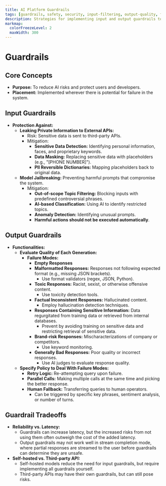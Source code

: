 ```yaml
---
title: AI Platform Guardrails
tags: [guardrails, safety, security, input-filtering, output-quality, failure-management, risk-mitigation]
description: Strategies for implementing input and output guardrails to ensure AI platform safety and quality.
markmap:
  colorFreezeLevel: 2
  maxWidth: 300
---
```

# Guardrails
## Core Concepts
- **Purpose:** To reduce AI risks and protect users and developers.
- **Placement:** Implemented wherever there is potential for failure in the system.
## Input Guardrails
- **Protection Against:**
  - **Leaking Private Information to External APIs:**
    - Risk: Sensitive data is sent to third-party APIs.
    - Mitigation:
      - **Sensitive Data Detection:** Identifying personal information, faces, and proprietary keywords.
      - **Data Masking:** Replacing sensitive data with placeholders (e.g., "[PHONE NUMBER]").
      - **PII Reversible Dictionaries:** Mapping placeholders back to original data.
  - **Model Jailbreaking:** Preventing harmful prompts that compromise the system.
    - Mitigation:
      - **Out-of-scope Topic Filtering:** Blocking inputs with predefined controversial phrases.
      - **AI-based Classification:** Using AI to identify restricted topics.
      - **Anomaly Detection:** Identifying unusual prompts.
      - **Harmful actions should not be executed automatically**.
## Output Guardrails
- **Functionalities:**
  - **Evaluate Quality of Each Generation:**
    - **Failure Modes:**
      - **Empty Responses**
      - **Malformatted Responses:** Responses not following expected format (e.g., missing JSON brackets).
        - Use format validators (regex, JSON, Python).
      - **Toxic Responses:** Racist, sexist, or otherwise offensive content.
        - Use toxicity detection tools.
      - **Factual Inconsistent Responses:** Hallucinated content.
        - Employ hallucination detection techniques.
      - **Responses Containing Sensitive Information:** Data regurgitated from training data or retrieved from internal databases.
        - Prevent by avoiding training on sensitive data and restricting retrieval of sensitive data.
      - **Brand-risk Responses:** Mischaracterizations of company or competitors.
        - Use keyword monitoring.
      - **Generally Bad Responses:** Poor quality or incorrect responses.
        - Use AI judges to evaluate response quality.
  - **Specify Policy to Deal With Failure Modes:**
    - **Retry Logic:** Re-attempting query upon failure.
    - **Parallel Calls:** Making multiple calls at the same time and picking the better response.
    - **Human Fallback:** Transferring queries to human operators.
      - Can be triggered by specific key phrases, sentiment analysis, or number of turns.
## Guardrail Tradeoffs
- **Reliability vs. Latency:**
  - Guardrails can increase latency, but the increased risks from not using them often outweigh the cost of the added latency.
  - Output guardrails may not work well in stream completion mode, where partial responses are streamed to the user before guardrails can determine they are unsafe.
- **Self-hosted vs. Third-party API:**
  - Self-hosted models reduce the need for input guardrails, but require implementing all guardrails yourself.
  - Third-party APIs may have their own guardrails, but can still pose risks.